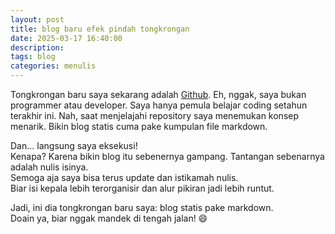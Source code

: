 ```yaml
---
layout: post
title: blog baru efek pindah tongkrongan
date: 2025-03-17 16:40:00
description: 
tags: blog 
categories: menulis
---
```


Tongkrongan baru saya sekarang adalah [Github](https://www.github.com).
Eh, nggak, saya bukan programmer atau developer.
Saya hanya pemula belajar coding setahun terakhir ini.
Nah, saat menjelajahi repository saya menemukan konsep menarik.
Bikin blog statis cuma pake kumpulan file markdown.

Dan... langsung saya eksekusi!  
Kenapa? Karena bikin blog itu sebenernya gampang. Tantangan sebenarnya adalah nulis isinya.  
Semoga aja saya bisa terus update dan istikamah nulis.  
Biar isi kepala lebih terorganisir dan alur pikiran jadi lebih runtut.  

Jadi, ini dia tongkrongan baru saya: blog statis pake markdown.  
Doain ya, biar nggak mandek di tengah jalan! 😄